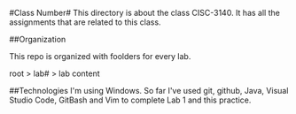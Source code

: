 #Class Number#
This directory is about the class CISC-3140. It has all the assignments that are related to this class.

##Organization

This repo is organized with foolders for every lab.

root > lab# > lab content

##Technologies
I'm using Windows.
So far I've used git, github, Java, Visual Studio Code, GitBash and Vim to complete Lab 1 and this practice.
